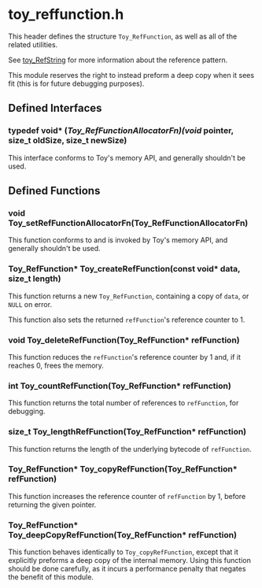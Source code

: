# toy_reffunction.h

This header defines the structure `Toy_RefFunction`, as well as all of the related utilities.

See [toy_RefString](toy_refstring_h.md) for more information about the reference pattern.

This module reserves the right to instead preform a deep copy when it sees fit (this is for future debugging purposes).

## Defined Interfaces

### typedef void* (*Toy_RefFunctionAllocatorFn)(void* pointer, size_t oldSize, size_t newSize)

This interface conforms to Toy's memory API, and generally shouldn't be used.

## Defined Functions

### void Toy_setRefFunctionAllocatorFn(Toy_RefFunctionAllocatorFn)

This function conforms to and is invoked by Toy's memory API, and generally shouldn't be used.

### Toy_RefFunction* Toy_createRefFunction(const void* data, size_t length)

This function returns a new `Toy_RefFunction`, containing a copy of `data`, or `NULL` on error.

This function also sets the returned `refFunction`'s reference counter to 1.

### void Toy_deleteRefFunction(Toy_RefFunction* refFunction)

This function reduces the `refFunction`'s reference counter by 1 and, if it reaches 0, frees the memory.

### int Toy_countRefFunction(Toy_RefFunction* refFunction)

This function returns the total number of references to `refFunction`, for debugging.

### size_t Toy_lengthRefFunction(Toy_RefFunction* refFunction)

This function returns the length of the underlying bytecode of `refFunction`.

### Toy_RefFunction* Toy_copyRefFunction(Toy_RefFunction* refFunction)

This function increases the reference counter of `refFunction` by 1, before returning the given pointer.

### Toy_RefFunction* Toy_deepCopyRefFunction(Toy_RefFunction* refFunction)

This function behaves identically to `Toy_copyRefFunction`, except that it explicitly preforms a deep copy of the internal memory. Using this function should be done carefully, as it incurs a performance penalty that negates the benefit of this module.

